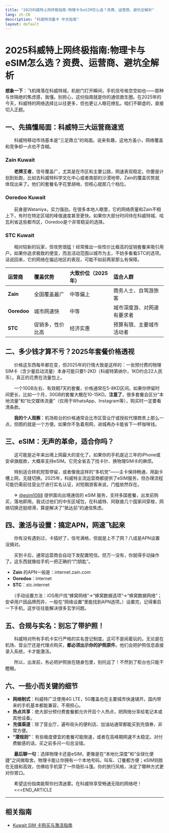 ```yaml
---
title: "2025科威特上网终极指南:物理卡与eSIM怎么选？资费、运营商、避坑全解析"
lang: zh-CN
description: "科威特流量卡 中文指南"
layout: default
---
```

# 2025科威特上网终极指南:物理卡与eSIM怎么选？资费、运营商、避坑全解析

**想象一下**：飞机降落在科威特城，机舱门打开瞬间，手机信号格空空如也——那种与世隔绝的焦虑感，我懂。别担心，这份指南就是你的通信救生圈。在2025年的今天，科威特的网络选择比以往更多，但也更让人眼花缭乱。咱们不聊虚的，直接切入正题。

## 一、先搞懂局面：科威特三大运营商速览

　　科威特移动市场基本是“三足鼎立”的局面。说来有趣，这地方虽小，网络覆盖和竞争却一点也不含糊。

### Zain Kuwait
　　**老牌王者**，信号覆盖广，尤其是在市区和主要公路，网速表现稳定。你要是计划到处跑，比如去科威特科学文化中心或者南部的沙漠地带，Zain的覆盖优势就体现出来了。他们的套餐名字花里胡哨，但核心就那几个档位。

### Ooredoo Kuwait
　　前身是Wataniya，实力强劲。在很多本地人眼里，它的网络质量和Zain不相上下，有时在特定区域的峰值速度甚至更快。如果你大部分时间待在科威特城、哈瓦利省这些都市区，Ooredoo是个非常稳妥的选择。

### STC Kuwait
　　相对较新的玩家，但攻势很猛！经常推出一些性价比极高的促销套餐来吸引用户。如果你追求极致的便宜，而且活动范围以城市为主，不妨多看看STC的选项。话说回来，它的网络在偏远地区的表现，可能不如前两家那么有保障。

| 运营商 | 覆盖优势 | 大致价位（2025年） | 适合人群 |
| :--- | :--- | :--- | :--- |
| **Zain** | 全国覆盖最广 | 中等偏上 | 商务人士、自驾游旅客 |
| **Ooredoo** | 城市网速快 | 中等 | 城市深度游、对网速有要求者 |
| **STC** | 促销多，性价比高 | 经济实惠 | 预算有限、主要城市活动者 |

## 二、多少钱才算不亏？2025年套餐价格透视

　　价格这东西每年都在变，但2025年的行情大致是这样的：一张预付费的物理SIM卡（含少量启动流量）本身可能只要1-2KD（科威特第纳尔，1KD约合22人民币）。真正的花费在流量包上。

　　一个10GB左右、有效期7天的套餐，价格通常在5-8KD区间。如果你停留时间更长，比如一个月，30GB的套餐大概在10-15KD。**注意了**，很多套餐会区分“本地流量”和“社交媒体流量”（仅用于WhatsApp、Instagram等），购买时一定要看清条款。

　　**我的个人观察**：机场柜台的价格通常会比市区营业厅或授权代理商贵上那么一点，但图的就是一个方便。如果你不急着用网，进城再办卡能省下一杯咖啡钱。

## 三、eSIM：无声的革命，适合你吗？

　　这可能是近年来出境上网最大的变化了。如果你的手机是近三年的iPhone或安卓旗舰款，大概率支持eSIM。它完全省去了找卡针、换物理SIM卡的麻烦。

　　特别适合转机短暂停留，或者像我这样的“多机党”——主卡保持畅通，用副卡槽上网，无缝切换。2025年，科威特主流运营商都提供了eSIM服务，但办理流程可能仍需前往营业厅进行实名认证，对短期游客来说，门槛依然存在。

　　✈ [@esim1088](https://t.me/s/esim1088) 提供面向出境通信的 eSIM 服务，支持多国套餐，出发前购买，落地即用。我试过他们的中东区域包，在科威特、阿联酋几个国家间穿梭，网络切换还挺顺滑，算是解决了“抵达前”的通信焦虑。

## 四、激活与设置：搞定APN，网速飞起来

　　你有没有遇到过，卡插好了，信号满格，但就是上不了网？八成是APN设置没搞对。

　　买到卡后，通常运营商会自动下发配置短信。但万一没有，你就得手动操作了。这东西就像给手机一把正确的“门钥匙”。
*   **Zain** 的APN一般是：internet.zain.com
*   **Ooredoo**：internet
*   **STC**：stc.internet

　　（手动设置方法：iOS用户找“蜂窝网络”->“蜂窝数据选项”->“蜂窝数据网络”；安卓用户因品牌而异，一般在“网络设置”里能找到APN选项。）设置完，记得重启一下手机，这步往往能解决很多玄学问题。

## 五、合规与实名：别忘了带护照！

　　科威特对所有手机卡实行严格的实名登记制度。这可不是闹着玩的。无论是在机场、营业厅还是代理点购买，**都必须出示你的护照原件**。他们会把护照信息直接录入系统，卡才能激活。

　　所以，出发前，务必把护照放在随身包里，别托运了！不然到了柜台也只能干瞪眼。

## 六、一些小而关键的细节

*   **网络制式**：科威特广泛使用4G LTE，5G覆盖也在主要城市快速铺开。国内带来的手机基本都能兼容，不用担心。
*   **热点共享**：绝大部分预付费套餐都允许开启个人热点，把网络分享给笔记本或其他设备。
*   **充值渠道**：除了营业厅，遍布街头的便利店、加油站通常都能买到充值券，非常方便。
*   **“潜规则”**：有些极度便宜的套餐可能限速，或者在高峰期网速不太稳定。对付费敏感的话，买之前多问一句总没错。

　　**最后聊一句**：选择物理卡还是eSIM，更像是在“本地化深度”和“全球化便捷”之间做取舍。物理卡能让你拥有一个本地号码，叫车、订餐都方便；eSIM则胜在无缝和高效，仿佛给手机穿了一件隐形斗篷。你的旅行风格，决定了哪种方式更对你胃口。

　　希望这份指南能帮你扫清迷雾。在科威特享受畅通无阻的网络吧！
　　<<<END_ARTICLE

<!-- crosslink -->
---

## 相关指南

- [Kuwait SIM 卡购买与激活指南](https://faciylike.github.io/kuwait-sim-guides)
